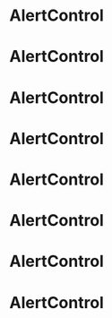 # AlertControl
# AlertControl
# AlertControl
# AlertControl
# AlertControl
# AlertControl
# AlertControl
# AlertControl
